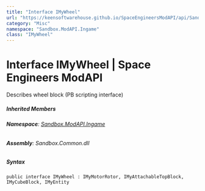 ```yaml
---
title: "Interface IMyWheel"
url: "https://keensoftwarehouse.github.io/SpaceEngineersModAPI/api/Sandbox.ModAPI.Ingame.IMyWheel.html"
category: "Misc"
namespace: "Sandbox.ModAPI.Ingame"
class: "IMyWheel"
---
```


# Interface IMyWheel | Space Engineers ModAPI

Describes wheel block (PB scripting interface)

##### Inherited Members

###### **Namespace**: [Sandbox.ModAPI.Ingame](https://keensoftwarehouse.github.io/SpaceEngineersModAPI/api/Sandbox.ModAPI.Ingame.html)

###### **Assembly**: Sandbox.Common.dll

##### Syntax

```
public interface IMyWheel : IMyMotorRotor, IMyAttachableTopBlock, IMyCubeBlock, IMyEntity
```